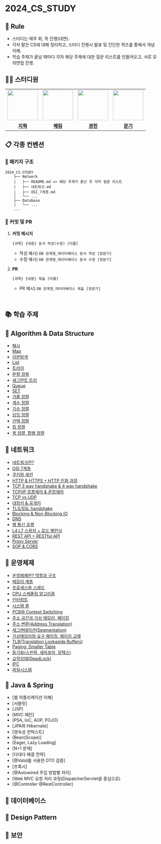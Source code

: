# 2024_CS_STUDY

## 🌳 Rule
- 스터디는 매주 화, 목 진행(대면).
- 각자 맡은 CS에 대해 정리하고, 스터디 진행시 발표 및 간단한 퀴즈를 통해서 개념 이해.
- 학습 주제가 끝날 때마다 각자 해당 주제에 대한 질문 리스트를 만들어오고, 서로 모의면접 진행.
## 👨‍💻 스터디원

<table>
 <tr>
    <td align="center"><a href="https://github.com/hyukji"><img src="https://avatars.githubusercontent.com/hyukji" width="100px;" alt=""></a></td>
    <td align="center"><a href="https://github.com/hhh1053"><img src="https://avatars.githubusercontent.com/hhh1053" width="100px;" alt=""></a></td>
    <td align="center"><a href="https://github.com/yootal"><img src="https://avatars.githubusercontent.com/yootal" width="100px;" alt=""></a></td>
    <td align="center"><a href="https://github.com/wjdansrl7"><img src="https://avatars.githubusercontent.com/wjdansrl7" width="100px;" alt=""></a></td>
  </tr>
  <tr>
    <td align="center"><a href="https://github.com/hyukji"><b>지혁</b></a></td>
    <td align="center"><a href="https://github.com/hhh1053"><b>혜림</b></a></td>
    <td align="center"><a href="https://github.com/yootal"><b>경헌</b></a></td>
    <td align="center"><a href="https://github.com/wjdansrl7"><b>문기</b></a></td>
  </tr>
</table>

## 📋 각종 컨벤션

### 📁 패키지 구조
```
2024_CS-STUDY
    ├── Network
    |   ├── README.md => 해당 주제가 끝난 후 각자 질문 리스트
    |   ├── 네트워크.md
    |   ├── OSI_7계층.md
    |   └── ...
    ├── Database
    |   └── ...
    ...
```

### 📍 커밋 및 PR
1. **커밋 메시지**

   ```
   {과목} {내용} 문서 작성(수정) [이름]
   ```

   - 작성 예시) `DB 관계형_데이터베이스 문서 작성 [정문기]`
   - 수정 예시) `DB 관계형_데이터베이스 문서 수정 [정문기]`

2. **PR**

   ```
   {과목} {내용} 제출 [이름]
   ```

   - PR 예시) `DB 관계형_데이터베이스 제출 [정문기]`

<br>


## 📚 학습 주제

## 📌 Algorithm & Data Structure
- [해시](https://github.com/wjdansrl7/2024_CS_STUDY/blob/master/DataStructure/Hash.md)
- [Map](https://github.com/wjdansrl7/2024_CS_STUDY/blob/master/DataStructure/Map.md)
- [이분탐색](https://github.com/wjdansrl7/2024_CS_STUDY/blob/master/DataStructure/%EC%9D%B4%EB%B6%84%ED%83%90%EC%83%89.md)
- [List](https://github.com/wjdansrl7/2024_CS_STUDY/blob/master/DataStructure/List.md)
- [트라이](https://github.com/wjdansrl7/2024_CS_STUDY/blob/master/DataStructure/%ED%8A%B8%EB%9D%BC%EC%9D%B4.md)
- [분할 정복](https://github.com/wjdansrl7/2024_CS_STUDY/blob/master/DataStructure/%EB%B6%84%ED%95%A0%EC%A0%95%EB%B3%B5.md)
- [세그먼트 트리](https://github.com/wjdansrl7/2024_CS_STUDY/blob/master/DataStructure/Segment%20Tree.md)
- [Queue](https://github.com/wjdansrl7/2024_CS_STUDY/blob/master/DataStructure/Queue.md)
- [SET](https://github.com/wjdansrl7/2024_CS_STUDY/blob/master/DataStructure/Set.md)
- [거품 정렬](https://github.com/wjdansrl7/2024_CS_STUDY/blob/master/DataStructure/BubbleSort.md)
- [계수 정렬](https://github.com/wjdansrl7/2024_CS_STUDY/blob/master/DataStructure/%EA%B3%84%EC%88%98%EC%A0%95%EB%A0%AC.md)
- [기수 정렬](https://github.com/wjdansrl7/2024_CS_STUDY/blob/master/DataStructure/%EA%B8%B0%EC%88%98%EC%A0%95%EB%A0%AC.md)
- [삽입 정렬](https://github.com/wjdansrl7/2024_CS_STUDY/blob/master/DataStructure/InsertionSort.md)
- [선택 정렬](https://github.com/wjdansrl7/2024_CS_STUDY/blob/master/DataStructure/SelectionSort.md)
- [힙 정렬](https://github.com/wjdansrl7/2024_CS_STUDY/blob/master/DataStructure/HeapSort.md)
- [퀵 정렬, 합병 정렬](https://github.com/wjdansrl7/2024_CS_STUDY/blob/master/DataStructure/Merge%20Sort%20%26%20Quick%20Sort.md)

## 📌 네트워크
- [네트워크란?](https://github.com/wjdansrl7/2024_CS_STUDY/blob/master/NetWork/%EB%84%A4%ED%8A%B8%EC%9B%8C%ED%81%AC%EB%9E%80.md)
- [OSI 7계층](https://github.com/wjdansrl7/2024_CS_STUDY/blob/master/NetWork/OSI%207%EA%B3%84%EC%B8%B5.md)
- [쿠키와 세션](https://github.com/wjdansrl7/2024_CS_STUDY/blob/master/NetWork/%EC%BF%A0%ED%82%A4%EC%99%80%20%EC%84%B8%EC%85%98%20a90d566462bc41e0ace10ce577ef9f9a.md)
- [HTTP & HTTPS + HTTP 진화 과정](https://github.com/wjdansrl7/2024_CS_STUDY/blob/master/NetWork/HTTP%20%26%20HTTPS%2B%20HTTP%20%EC%A7%84%ED%99%94%20%EA%B3%BC%EC%A0%95%20f043aa6ea7564da9826ecda9610e124f.md)
- [TCP 3 way handshake & 4 way handshake](https://github.com/wjdansrl7/2024_CS_STUDY/blob/master/NetWork/2%20TCP%203%20way%20handshake%20%26%204%20way%20handshake.md)
- [TCP/IP 흐름제어 & 혼잡제어](https://github.com/wjdansrl7/2024_CS_STUDY/blob/master/NetWork/3%20TCP%20%ED%9D%90%EB%A6%84%20%EC%A0%9C%EC%96%B4%20%ED%98%BC%EC%9E%A1%20%EC%A0%9C%EC%96%B4.md)
- [TCP vs UDP](https://github.com/wjdansrl7/2024_CS_STUDY/blob/master/NetWork/1%20TCP%20vs%20UDP.md)
- [대칭키 & 공개키](https://github.com/wjdansrl7/2024_CS_STUDY/blob/master/NetWork/%EB%8C%80%EC%B9%AD%ED%82%A4%26%EA%B3%B5%EA%B0%9C%ED%82%A4.md)
- [TLS/SSL handshake](https://github.com/wjdansrl7/2024_CS_STUDY/blob/master/NetWork/TLS%26SSL_handshake.md)
- [Blocking & Non-Blocking IO](https://github.com/wjdansrl7/2024_CS_STUDY/blob/master/NetWork/Blocking%20%26%20Non-Blocking%20IO.md)
- [DNS](https://github.com/wjdansrl7/2024_CS_STUDY/blob/master/NetWork/DNS.md)
- [웹 통신 흐름](https://github.com/wjdansrl7/2024_CS_STUDY/blob/master/NetWork/%EC%9B%B9%20%ED%86%B5%EC%8B%A0%ED%9D%90%EB%A6%84.md)
- [L4,L7 스위치 + 로드 밸런싱](https://github.com/wjdansrl7/2024_CS_STUDY/blob/master/NetWork/L4%2C%20L7%20Load%20Balancing.md)
- [REST API + RESTful API](https://github.com/wjdansrl7/2024_CS_STUDY/blob/master/NetWork/REST%20API%20%2B%20RESTful.md
)
- [Proxy Server](https://github.com/wjdansrl7/2024_CS_STUDY/blob/master/NetWork/%ED%94%84%EB%A1%9D%EC%8B%9C.md)
- [SOP & CORS](https://github.com/wjdansrl7/2024_CS_STUDY/blob/master/NetWork/SOP%26CORS.md)

## 📌 운영체제
- [운영체체란? 역할과 구조](https://github.com/wjdansrl7/2024_CS_STUDY/blob/master/Operating%20System/%EC%9A%B4%EC%98%81%EC%B2%B4%EC%A0%9C%EB%9E%80%2C%20%EC%97%AD%ED%95%A0%EA%B3%BC%20%EA%B5%AC%EC%A1%B0.md)
- [메모리 계층](https://github.com/wjdansrl7/2024_CS_STUDY/blob/master/Operating%20System/%EB%A9%94%EB%AA%A8%EB%A6%AC%20%EA%B3%84%EC%B8%B5.md)
- [프로세스와 스레드](https://github.com/wjdansrl7/2024_CS_STUDY/blob/master/Operating%20System/%ED%94%84%EB%A1%9C%EC%84%B8%EC%8A%A4%EC%99%80%20%EC%8A%A4%EB%A0%88%EB%93%9C.md)
- [CPU 스케줄링 알고리즘](https://github.com/wjdansrl7/2024_CS_STUDY/blob/master/Operating%20System/CPU%20%EC%8A%A4%EC%BC%80%EC%A4%84%EB%A7%81%20%EC%95%8C%EA%B3%A0%EB%A6%AC%EC%A6%98.md)
- [인터럽트](https://github.com/wjdansrl7/2024_CS_STUDY/blob/master/Operating%20System/Interrupt.md)
- [시스템 콜](https://github.com/wjdansrl7/2024_CS_STUDY/blob/master/Operating%20System/SystemCall.md)
- [PCB와 Context Switching](https://github.com/wjdansrl7/2024_CS_STUDY/blob/master/Operating%20System/PCB%20%26%20ContextSwitching.md)
- [주소 공간과 가상 메모리, 페이징](https://github.com/wjdansrl7/2024_CS_STUDY/blob/master/Operating%20System/%EA%B0%80%EC%83%81%EB%A9%94%EB%AA%A8%EB%A6%AC%EC%99%80%20%ED%8E%98%EC%9D%B4%EC%A7%95.md)
- [주소 변환(Address Translation)](https://github.com/wjdansrl7/2024_CS_STUDY/blob/master/Operating%20System/%EC%A3%BC%EC%86%8C%EB%B3%80%ED%99%98.md)
- [세그멘테이션(Segmentation)](https://github.com/wjdansrl7/2024_CS_STUDY/blob/master/Operating%20System/Segmentation.md)
- [가상메모리와 요구 페이징, 페이지 교체](https://github.com/wjdansrl7/2024_CS_STUDY/blob/master/Operating%20System/%EA%B0%80%EC%83%81%EB%A9%94%EB%AA%A8%EB%A6%AC%EC%99%80%20%ED%8E%98%EC%9D%B4%EC%A7%95.md)
- [TLB(Translation Lookaside Buffers)](https://github.com/wjdansrl7/2024_CS_STUDY/blob/master/Operating%20System/TLB.md)
- [Paging: Smaller Table](https://github.com/wjdansrl7/2024_CS_STUDY/blob/master/Operating%20System/Paging%20Smaller%20Table.md)
- [동기화(스핀락, 세마포어, 뮤텍스)](https://github.com/wjdansrl7/2024_CS_STUDY/blob/master/Operating%20System/%EB%8F%99%EA%B8%B0%ED%99%94(%EC%8A%A4%ED%95%80%EB%9D%BD%2C%20%EC%84%B8%EB%A7%88%ED%8F%AC%EC%96%B4%2C%20%EB%AE%A4%ED%85%8D%EC%8A%A4).md)
- [교착상태(DeadLock)](https://github.com/wjdansrl7/2024_CS_STUDY/blob/master/Operating%20System/%EA%B5%90%EC%B0%A9%EC%83%81%ED%83%9C(Deadlock).md)
- [IPC](https://github.com/wjdansrl7/2024_CS_STUDY/blob/master/Operating%20System/IPC.md)
- [파일시스템](https://github.com/wjdansrl7/2024_CS_STUDY/blob/master/Operating%20System/%ED%8C%8C%EC%9D%BC%EC%8B%9C%EC%8A%A4%ED%85%9C.md)

## 📌 Java & Spring
- [웹 어플리케이션 이해]
- [서블릿]
- [JSP]
- [MVC 패턴]
- [PSA, IoC, AOP, POJO]
- [JPA와 Hibernate]
- [영속성 컨텍스트]
- [Bean(Scope)]
- [Eager, Lazy Loading]
- [N+1 문제]
- [다대다 해결 전략]
- [@Valid를 사용한 DTO 검증]
- [프록시]
- [@Autowired 주입 방법별 차이]
- [Web MVC 요청 처리 과정(DispatcherServlet을 중심으로)
- [@Controller @RestController]

## 📌 데이터베이스

## 📌 Design Pattern




## 📌 보안


